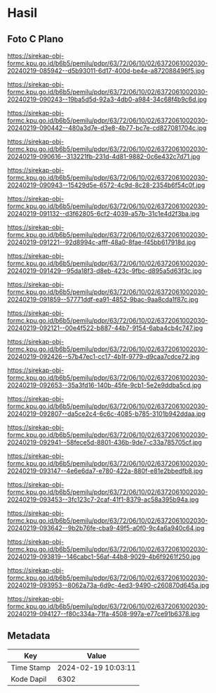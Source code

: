 # Hasil

## Foto C Plano

https://sirekap-obj-formc.kpu.go.id/b6b5/pemilu/pdpr/63/72/06/10/02/6372061002030-20240219-085942--d5b93011-6d17-400d-be4e-a872088496f5.jpg

https://sirekap-obj-formc.kpu.go.id/b6b5/pemilu/pdpr/63/72/06/10/02/6372061002030-20240219-090243--19ba5d5d-92a3-4db0-a984-34c68f4b9c6d.jpg

https://sirekap-obj-formc.kpu.go.id/b6b5/pemilu/pdpr/63/72/06/10/02/6372061002030-20240219-090442--480a3d7e-d3e8-4b77-bc7e-cd827081704c.jpg

https://sirekap-obj-formc.kpu.go.id/b6b5/pemilu/pdpr/63/72/06/10/02/6372061002030-20240219-090616--313221fb-231d-4d81-9882-0c6e432c7d71.jpg

https://sirekap-obj-formc.kpu.go.id/b6b5/pemilu/pdpr/63/72/06/10/02/6372061002030-20240219-090943--15429d5e-6572-4c9d-8c28-2354b6f54c0f.jpg

https://sirekap-obj-formc.kpu.go.id/b6b5/pemilu/pdpr/63/72/06/10/02/6372061002030-20240219-091132--d3f62805-6cf2-4039-a57b-31c1e4d2f3ba.jpg

https://sirekap-obj-formc.kpu.go.id/b6b5/pemilu/pdpr/63/72/06/10/02/6372061002030-20240219-091221--92d8994c-afff-48a0-8fae-f45bb617918d.jpg

https://sirekap-obj-formc.kpu.go.id/b6b5/pemilu/pdpr/63/72/06/10/02/6372061002030-20240219-091429--95da18f3-d8eb-423c-9fbc-d895a5d63f3c.jpg

https://sirekap-obj-formc.kpu.go.id/b6b5/pemilu/pdpr/63/72/06/10/02/6372061002030-20240219-091859--57771ddf-ea91-4852-9bac-9aa8cda1f87c.jpg

https://sirekap-obj-formc.kpu.go.id/b6b5/pemilu/pdpr/63/72/06/10/02/6372061002030-20240219-092121--00e4f522-b887-44b7-9154-6aba4cb4c747.jpg

https://sirekap-obj-formc.kpu.go.id/b6b5/pemilu/pdpr/63/72/06/10/02/6372061002030-20240219-092426--57b47ec1-cc17-4b1f-9779-d9caa7cdce72.jpg

https://sirekap-obj-formc.kpu.go.id/b6b5/pemilu/pdpr/63/72/06/10/02/6372061002030-20240219-092653--35a3fd16-140b-45fe-9cb1-5e2e9ddba5cd.jpg

https://sirekap-obj-formc.kpu.go.id/b6b5/pemilu/pdpr/63/72/06/10/02/6372061002030-20240219-092807--da5ce2c4-6c6c-4085-b785-3101b942ddaa.jpg

https://sirekap-obj-formc.kpu.go.id/b6b5/pemilu/pdpr/63/72/06/10/02/6372061002030-20240219-092941--58fece5d-8801-436b-9de7-c33a785705cf.jpg

https://sirekap-obj-formc.kpu.go.id/b6b5/pemilu/pdpr/63/72/06/10/02/6372061002030-20240219-093147--4e6e6da7-e780-422a-880f-e81e2bbedfb8.jpg

https://sirekap-obj-formc.kpu.go.id/b6b5/pemilu/pdpr/63/72/06/10/02/6372061002030-20240219-093453--3fc123c7-2caf-41f1-8379-ac58a395b94a.jpg

https://sirekap-obj-formc.kpu.go.id/b6b5/pemilu/pdpr/63/72/06/10/02/6372061002030-20240219-093642--9b2b76fe-cba9-49f5-a0f0-9c4a6a940c64.jpg

https://sirekap-obj-formc.kpu.go.id/b6b5/pemilu/pdpr/63/72/06/10/02/6372061002030-20240219-093819--146cabc1-56af-44b8-9029-4b6f9261f250.jpg

https://sirekap-obj-formc.kpu.go.id/b6b5/pemilu/pdpr/63/72/06/10/02/6372061002030-20240219-093953--8062a73a-6d9c-4ed3-9490-c260870d645a.jpg

https://sirekap-obj-formc.kpu.go.id/b6b5/pemilu/pdpr/63/72/06/10/02/6372061002030-20240219-094127--f80c334a-71fa-4508-997a-e77ce91b6378.jpg


## Metadata

| Key        | Value               |
| ---------- | ------------------- |
| Time Stamp | 2024-02-19 10:03:11 |
| Kode Dapil | 6302                |



